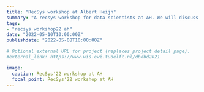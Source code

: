 ```yaml
---
title: "RecSys workshop at Albert Heijn"
summary: "A recsys workshop for data scientists at AH. We will discuss Session based recommendations at bol.com and give a live demo of how to get started with Serenade"  
tags:
- "recsys workshop22 ah"
date: "2022-05-10T10:00:00Z"
publishdate: "2022-05-08T10:00:00Z"

# Optional external URL for project (replaces project detail page).
#external_link: https://www.wis.ewi.tudelft.nl/dbdbd2021

image:
  caption: RecSys'22 workshop at AH
  focal_point: RecSys'22 workshop at AH
---
```

